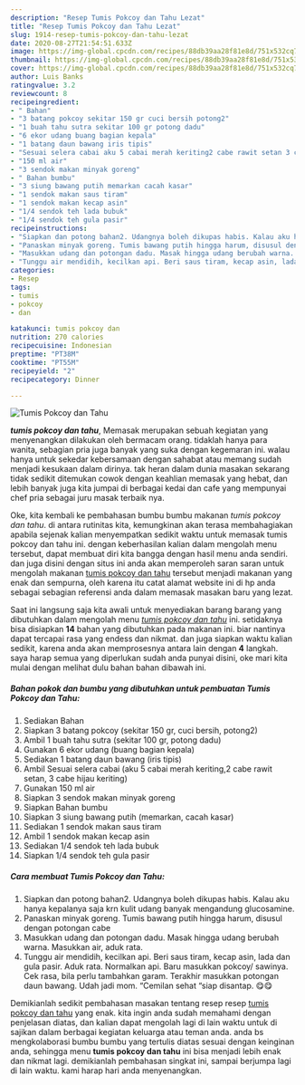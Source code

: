 ```yaml
---
description: "Resep Tumis Pokcoy dan Tahu Lezat"
title: "Resep Tumis Pokcoy dan Tahu Lezat"
slug: 1914-resep-tumis-pokcoy-dan-tahu-lezat
date: 2020-08-27T21:54:51.633Z
image: https://img-global.cpcdn.com/recipes/88db39aa28f81e8d/751x532cq70/tumis-pokcoy-dan-tahu-foto-resep-utama.jpg
thumbnail: https://img-global.cpcdn.com/recipes/88db39aa28f81e8d/751x532cq70/tumis-pokcoy-dan-tahu-foto-resep-utama.jpg
cover: https://img-global.cpcdn.com/recipes/88db39aa28f81e8d/751x532cq70/tumis-pokcoy-dan-tahu-foto-resep-utama.jpg
author: Luis Banks
ratingvalue: 3.2
reviewcount: 8
recipeingredient:
- " Bahan"
- "3 batang pokcoy sekitar 150 gr cuci bersih potong2"
- "1 buah tahu sutra sekitar 100 gr potong dadu"
- "6 ekor udang buang bagian kepala"
- "1 batang daun bawang iris tipis"
- "Sesuai selera cabai aku 5 cabai merah keriting2 cabe rawit setan 3 cabe hijau keriting"
- "150 ml air"
- "3 sendok makan minyak goreng"
- " Bahan bumbu"
- "3 siung bawang putih memarkan cacah kasar"
- "1 sendok makan saus tiram"
- "1 sendok makan kecap asin"
- "1/4 sendok teh lada bubuk"
- "1/4 sendok teh gula pasir"
recipeinstructions:
- "Siapkan dan potong bahan2. Udangnya boleh dikupas habis. Kalau aku hanya kepalanya saja krn kulit udang banyak mengandung glucosamine."
- "Panaskan minyak goreng. Tumis bawang putih hingga harum, disusul dengan potongan cabe"
- "Masukkan udang dan potongan dadu. Masak hingga udang berubah warna. Masukkan air, aduk rata."
- "Tunggu air mendidih, kecilkan api. Beri saus tiram, kecap asin, lada dan gula pasir. Aduk rata. Normalkan api. Baru masukkan pokcoy/ sawinya. Cek rasa, bila perlu tambahkan garam. Terakhir masukkan potongan daun bawang. Udah jadi mom. “Cemilan sehat “siap disantap. 😋😋"
categories:
- Resep
tags:
- tumis
- pokcoy
- dan

katakunci: tumis pokcoy dan 
nutrition: 270 calories
recipecuisine: Indonesian
preptime: "PT38M"
cooktime: "PT55M"
recipeyield: "2"
recipecategory: Dinner

---
```



![Tumis Pokcoy dan Tahu](https://img-global.cpcdn.com/recipes/88db39aa28f81e8d/751x532cq70/tumis-pokcoy-dan-tahu-foto-resep-utama.jpg)

<b><i>tumis pokcoy dan tahu</i></b>, Memasak merupakan sebuah kegiatan yang menyenangkan dilakukan oleh bermacam orang. tidaklah hanya para wanita, sebagian pria juga banyak yang suka dengan kegemaran ini. walau hanya untuk sekedar kebersamaan dengan sahabat atau memang sudah menjadi kesukaan dalam dirinya. tak heran dalam dunia masakan sekarang tidak sedikit ditemukan cowok dengan keahlian memasak yang hebat, dan lebih banyak juga kita jumpai di berbagai kedai dan cafe yang mempunyai chef pria sebagai juru masak terbaik nya.

Oke, kita kembali ke pembahasan bumbu bumbu makanan <i>tumis pokcoy dan tahu</i>. di antara rutinitas kita, kemungkinan akan terasa membahagiakan apabila sejenak kalian menyempatkan sedikit waktu untuk memasak tumis pokcoy dan tahu ini. dengan keberhasilan kalian dalam mengolah menu tersebut, dapat membuat diri kita bangga dengan hasil menu anda sendiri. dan juga disini dengan situs ini anda akan memperoleh saran saran untuk mengolah makanan <u>tumis pokcoy dan tahu</u> tersebut menjadi makanan yang enak dan sempurna, oleh karena itu catat alamat website ini di hp anda sebagai sebagian referensi anda dalam memasak masakan baru yang lezat.




Saat ini langsung saja kita awali untuk menyediakan barang barang yang dibutuhkan dalam mengolah menu <u><i>tumis pokcoy dan tahu</i></u> ini. setidaknya bisa disiapkan <b>14</b> bahan yang dibutuhkan pada makanan ini. biar nantinya dapat tercapai rasa yang endess dan nikmat. dan juga siapkan waktu kalian sedikit, karena anda akan memprosesnya antara lain dengan <b>4</b> langkah. saya harap semua yang diperlukan sudah anda punyai disini, oke mari kita mulai dengan melihat dulu bahan bahan dibawah ini.

<!--inarticleads1-->

##### Bahan pokok dan bumbu yang dibutuhkan untuk pembuatan Tumis Pokcoy dan Tahu:

1. Sediakan  Bahan
1. Siapkan 3 batang pokcoy (sekitar 150 gr, cuci bersih, potong2)
1. Ambil 1 buah tahu sutra (sekitar 100 gr, potong dadu)
1. Gunakan 6 ekor udang (buang bagian kepala)
1. Sediakan 1 batang daun bawang (iris tipis)
1. Ambil Sesuai selera cabai (aku 5 cabai merah keriting,2 cabe rawit setan, 3 cabe hijau keriting)
1. Gunakan 150 ml air
1. Siapkan 3 sendok makan minyak goreng
1. Siapkan  Bahan bumbu
1. Siapkan 3 siung bawang putih (memarkan, cacah kasar)
1. Sediakan 1 sendok makan saus tiram
1. Ambil 1 sendok makan kecap asin
1. Sediakan 1/4 sendok teh lada bubuk
1. Siapkan 1/4 sendok teh gula pasir




<!--inarticleads2-->

##### Cara membuat Tumis Pokcoy dan Tahu:

1. Siapkan dan potong bahan2. Udangnya boleh dikupas habis. Kalau aku hanya kepalanya saja krn kulit udang banyak mengandung glucosamine.
1. Panaskan minyak goreng. Tumis bawang putih hingga harum, disusul dengan potongan cabe
1. Masukkan udang dan potongan dadu. Masak hingga udang berubah warna. Masukkan air, aduk rata.
1. Tunggu air mendidih, kecilkan api. Beri saus tiram, kecap asin, lada dan gula pasir. Aduk rata. Normalkan api. Baru masukkan pokcoy/ sawinya. Cek rasa, bila perlu tambahkan garam. Terakhir masukkan potongan daun bawang. Udah jadi mom. “Cemilan sehat “siap disantap. 😋😋




Demikianlah sedikit pembahasan masakan tentang resep resep <u>tumis pokcoy dan tahu</u> yang enak. kita ingin anda sudah memahami dengan penjelasan diatas, dan kalian dapat mengolah lagi di lain waktu untuk di sajikan dalam berbagai kegiatan keluarga atau teman anda. anda bs mengkolaborasi bumbu bumbu yang tertulis diatas sesuai dengan keinginan anda, sehingga menu <b>tumis pokcoy dan tahu</b> ini bisa menjadi lebih enak dan nikmat lagi. demikianlah pembahasan singkat ini, sampai berjumpa lagi di lain waktu. kami harap hari anda menyenangkan.

